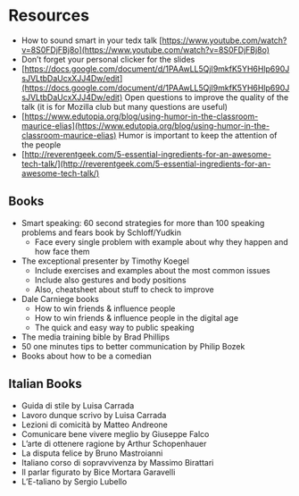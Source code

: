 # Resources

* How to sound smart in your tedx talk [https://www.youtube.com/watch?v=8S0FDjFBj8o](https://www.youtube.com/watch?v=8S0FDjFBj8o) 
* Don’t forget your personal clicker for the slides
* [https://docs.google.com/document/d/1PAAwLL5QjI9mkfK5YH6Hlp690JsJVLtbDaUcxXJJ4Dw/edit](https://docs.google.com/document/d/1PAAwLL5QjI9mkfK5YH6Hlp690JsJVLtbDaUcxXJJ4Dw/edit) Open questions to improve the quality of the talk (it is for Mozilla club but many questions are useful)
* [https://www.edutopia.org/blog/using-humor-in-the-classroom-maurice-elias](https://www.edutopia.org/blog/using-humor-in-the-classroom-maurice-elias) Humor is important to keep the attention of the people
* [http://reverentgeek.com/5-essential-ingredients-for-an-awesome-tech-talk/](http://reverentgeek.com/5-essential-ingredients-for-an-awesome-tech-talk/) 

## Books

* Smart speaking: 60 second strategies for more than 100 speaking problems and fears book by Schloff/Yudkin
    * Face every single problem with example about why they happen and how face them
* The exceptional presenter by Timothy Koegel
    * Include exercises and examples about the most common issues
    * Include also gestures and body positions
    * Also, cheatsheet about stuff to check to improve
* Dale Carniege books
    * How to win friends & influence people
    * How to win friends & influence people in the digital age
    * The quick and easy way to public speaking
* The media training bible by Brad Phillips
* 50 one minutes tips to better communication by Philip Bozek
* Books about how to be a comedian

## Italian Books

* Guida di stile by Luisa Carrada
* Lavoro dunque scrivo by Luisa Carrada
* Lezioni di comicità by Matteo Andreone
* Comunicare bene vivere meglio by Giuseppe Falco
* L’arte di ottenere ragione by Arthur Schopenhauer
* La disputa felice by Bruno Mastroianni
* Italiano corso di sopravvivenza by Massimo Birattari
* Il parlar figurato by Bice Mortara Garavelli
* L’E-taliano by Sergio Lubello 
